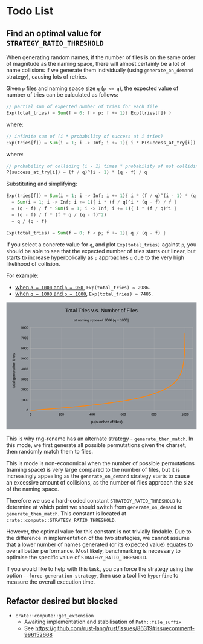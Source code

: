 # Todo List

## Find an optimal value for `STRATEGY_RATIO_THRESHOLD`

When generating random names, if the number of files is on the same order of magnitude as the naming space, there will almost certainly be a lot of name collisions if we generate them individually (using `generate_on_demand` strategy), causing lots of retries.

Given `p` files and naming space size `q` (`p <= q`), the expected value of number of tries can be calculated as follows:

```rust
// partial sum of expected number of tries for each file
Exp(total_tries) = Sum(f = 0; f < p; f += 1){ Exp(tries[f]) }
```
where:
```rust
// infinite sum of (i * probability of success at i tries)
Exp(tries[f]) = Sum(i = 1; i -> Inf; i += 1){ i * P(success_at_try[i]) }
```
where:
```rust
// probability of colliding (i - 1) times * probability of not colliding
P(success_at_try[i]) = (f / q)^(i - 1) * (q - f) / q
```

Substituting and simplifying:

```rust
Exp(tries[f]) = Sum(i = 1; i -> Inf; i += 1){ i * (f / q)^(i - 1) * (q - f) / q }
  = Sum(i = 1; i -> Inf; i += 1){ i * (f / q)^i * (q - f) / f }
  = (q - f) / f * Sum(i = 1; i -> Inf; i += 1){ i * (f / q)^i }
  = (q - f) / f * (f * q / (q - f)^2)
  = q / (q - f)
```
```rust
Exp(total_tries) = Sum(f = 0; f < p; f += 1){ q / (q - f) }
```

If you select a concrete value for `q`, and plot `Exp(total_tries)` against `p`, you should be able to see that the expected number of tries starts out linear, but starts to increase hyperbolically as `p` approaches `q` due to the very high likelihood of collision.

For example:
 - [when `q = 1000` and `p = 950`](https://www.wolframalpha.com/input?i=sum+from+f%3D0+to+949%2C+1000%2F%281000-f%29), `Exp(total_tries) ≈ 2986`.
 - [when `q = 1000` and `p = 1000`](https://www.wolframalpha.com/input?i=sum+from+f%3D0+to+999%2C+1000%2F%281000-f%29), `Exp(total_tries) ≈ 7485`.

![Total tries v.s. Number of Files](res/total_tries_vs_no_files.png)

This is why rng-rename has an alternate strategy - `generate_then_match`. In this mode, we first generate all possible permutations given the charset, then randomly match them to files.

This is mode is non-economical when the number of possible permutations (naming space) is very large compared to the number of files, but it is increasingly appealing as the `generate_on_demand` strategy starts to cause an excessive amount of collisions, as the number of files approach the size of the naming space.

Therefore we use a hard-coded constant `STRATEGY_RATIO_THRESHOLD` to determine at which point we should switch from `generate_on_demand` to `generate_then_match`. This constant is located at `crate::compute::STRATEGY_RATIO_THRESHOLD`.

However, the optimal value for this constant is not trivially findable. Due to the difference in implementation of the two strategies, we cannot assume that a lower number of names generated (or its expected value) equates to overall better performance. Most likely, benchmarking is necessary to optimise the specific value of `STRATEGY_RATIO_THRESHOLD`.

If you would like to help with this task, you can force the strategy using the option `--force-generation-strategy`, then use a tool like `hyperfine` to measure the overall execution time.

## Refactor desired but blocked

 - `crate::compute::get_extension`
   - Awaiting implementation and stabilisation of `Path::file_suffix`
   - See https://github.com/rust-lang/rust/issues/86319#issuecomment-996152668
